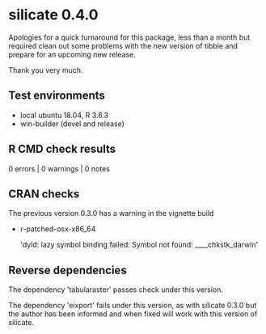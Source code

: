 # silicate 0.4.0

Apologies for a quick turnaround for this package, less than a month
but required clean out some problems with the new version of tibble 
and prepare for an upcoming new release. 

Thank you very much. 

## Test environments

* local ubuntu 18.04, R 3.6.3
* win-builder (devel and release)

## R CMD check results

0 errors | 0 warnings | 0 notes

## CRAN checks

The previous version 0.3.0 has a warning in the vignette build

* r-patched-osx-x86_64

  'dyld: lazy symbol binding failed: Symbol not found: ____chkstk_darwin'

## Reverse dependencies

The dependency 'tabularaster' passes check under this version. 

The dependency 'eixport' fails under this version, as with silicate 0.3.0
but the author has been informed and when fixed will work with this version of
silicate. 





